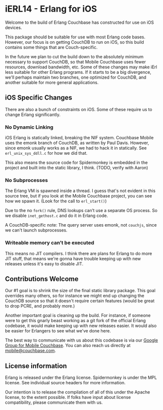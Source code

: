 # iERL14 - Erlang for iOS

Welcome to the build of Erlang Couchbase has constructed for use on iOS devices.

This package should be suitable for use with most Erlang code bases. However, our focus is on getting CouchDB to run on iOS, so this build contains some things that are Couch-specific. 

In the future we plan to cut the build down to the absolutely minimum necessary to support CouchDB, so that Mobile Couchbase uses fewer resources, download bandwidth, etc. Some of these changes may make iErl less suitable for other Erlang programs. If it starts to be a big divergence, we'll perhaps maintain two branches, one optimized for CouchDB, and another suitable for more general applications.

## iOS Specific Changes

There are also a bunch of constraints on iOS. Some of these require us to change Erlang significantly.

### No Dynamic Linking 

iOS Erlang is statically linked, breaking the NIF system. Couchbase Mobile uses the emonk branch of CouchDB, as written by Paul Davis. However, since emonk usually works as a NIF, we had to hack it in statically. See `erl_unix_sys_ddll.c` for how we did that.

This also means the source code for Spidermonkey is embedded in the project and built into the static library, I think. (TODO, verify with Aaron)

### No Subprocesses

The Erlang VM is spawned inside a thread. I guess that's not evident in this source tree, but if you look at the Mobile Couchbase project, you can see how we spawn it. (Look for the call to `erl_start()`)

Due to the no `fork()` rule, DNS lookups can’t use a separate OS process. So we disable `inet_gethost.c` and do it in Erlang code.

A CouchDB-specific note: The query server uses emonk, not `couchjs`, since we can't launch subprocesses.

### Writeable memory can’t be executed 

This means no JIT compilers. I think there are plans for Erlang to do more JIT stuff, that means we're gonna have trouble keeping up with new releases unless it's easy to disable JIT.

## Contributions Welcome

Our #1 goal is to shrink the size of the final static library package. This goal overrides many others, so for instance we might end up changing the CouchDB source so that it doesn't require certain features (would be great to drop PCRE, and probably more.)

Another important goal is cleaning up the build. For instance, if someone were to get this gnarly beast working as a git fork of the official Erlang codebase, it would make keeping up with new releases easier. It would also be easier for Erlangers to see what we've done here.

The best way to communicate with us about this codebase is via our [Google Group  for Mobile Couchbase](https://groups.google.com/group/mobile-couchbase). You can also reach us directly at <mobile@couchbase.com>.

## License information

Erlang is released under the Erlang license. Spidermonkey is under the MPL license. See individual source headers for more information.

Our intention is to release the compilation of all of this under the Apache license, to the extent possible. If folks have input about license compatibility, please communicate them with us.



